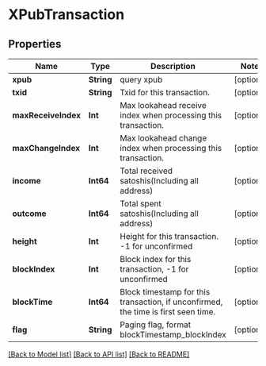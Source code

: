 # XPubTransaction

## Properties
Name | Type | Description | Notes
------------ | ------------- | ------------- | -------------
**xpub** | **String** | query xpub | [optional] 
**txid** | **String** | Txid for this transaction. | [optional] 
**maxReceiveIndex** | **Int** | Max lookahead receive index when processing this transaction. | [optional] 
**maxChangeIndex** | **Int** | Max lookahead change index when processing this transaction. | [optional] 
**income** | **Int64** | Total received satoshis(Including all address) | [optional] 
**outcome** | **Int64** | Total spent satoshis(Including all address) | [optional] 
**height** | **Int** | Height for this transaction. -1 for unconfirmed | [optional] 
**blockIndex** | **Int** | Block index for this transaction, -1 for unconfirmed | [optional] 
**blockTime** | **Int64** | Block timestamp for this transaction, if unconfirmed, the time is first seen time. | [optional] 
**flag** | **String** | Paging flag, format blockTimestamp_blockIndex | [optional] 

[[Back to Model list]](../README.md#documentation-for-models) [[Back to API list]](../README.md#documentation-for-api-endpoints) [[Back to README]](../README.md)


